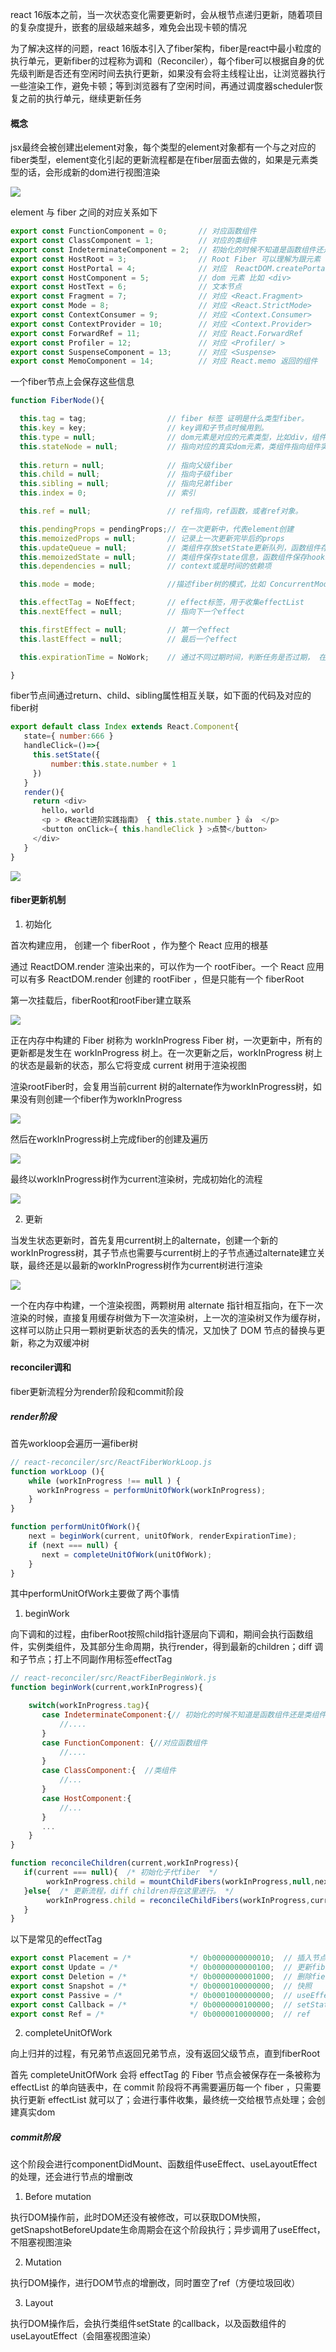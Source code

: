 react 16版本之前，当一次状态变化需要更新时，会从根节点递归更新，随着项目的复杂度提升，嵌套的层级越来越多，难免会出现卡顿的情况

为了解决这样的问题，react 16版本引入了fiber架构，fiber是react中最小粒度的执行单元，更新fiber的过程称为调和（Reconciler），每个fiber可以根据自身的优先级判断是否还有空闲时间去执行更新，如果没有会将主线程让出，让浏览器执行一些渲染工作，避免卡顿；等到浏览器有了空闲时间，再通过调度器scheduler恢复之前的执行单元，继续更新任务

#### 概念

jsx最终会被创建出element对象，每个类型的element对象都有一个与之对应的fiber类型，element变化引起的更新流程都是在fiber层面去做的，如果是元素类型的话，会形成新的dom进行视图渲染

![](https://p9-juejin.byteimg.com/tos-cn-i-k3u1fbpfcp/0a90368f24f0477aaf0d446a8f6736db~tplv-k3u1fbpfcp-watermark.awebp)

element 与 fiber 之间的对应关系如下

```js
export const FunctionComponent = 0;       // 对应函数组件
export const ClassComponent = 1;          // 对应的类组件
export const IndeterminateComponent = 2;  // 初始化的时候不知道是函数组件还是类组件 
export const HostRoot = 3;                // Root Fiber 可以理解为跟元素 ， 通过reactDom.render()产生的根元素
export const HostPortal = 4;              // 对应  ReactDOM.createPortal 产生的 Portal 
export const HostComponent = 5;           // dom 元素 比如 <div>
export const HostText = 6;                // 文本节点
export const Fragment = 7;                // 对应 <React.Fragment> 
export const Mode = 8;                    // 对应 <React.StrictMode>   
export const ContextConsumer = 9;         // 对应 <Context.Consumer>
export const ContextProvider = 10;        // 对应 <Context.Provider>
export const ForwardRef = 11;             // 对应 React.ForwardRef
export const Profiler = 12;               // 对应 <Profiler/ >
export const SuspenseComponent = 13;      // 对应 <Suspense>
export const MemoComponent = 14;          // 对应 React.memo 返回的组件
```

一个fiber节点上会保存这些信息

```js
function FiberNode(){

  this.tag = tag;                  // fiber 标签 证明是什么类型fiber。
  this.key = key;                  // key调和子节点时候用到。 
  this.type = null;                // dom元素是对应的元素类型，比如div，组件指向组件对应的类或者函数。  
  this.stateNode = null;           // 指向对应的真实dom元素，类组件指向组件实例，可以被ref获取。
 
  this.return = null;              // 指向父级fiber
  this.child = null;               // 指向子级fiber
  this.sibling = null;             // 指向兄弟fiber 
  this.index = 0;                  // 索引

  this.ref = null;                 // ref指向，ref函数，或者ref对象。

  this.pendingProps = pendingProps;// 在一次更新中，代表element创建
  this.memoizedProps = null;       // 记录上一次更新完毕后的props
  this.updateQueue = null;         // 类组件存放setState更新队列，函数组件存放
  this.memoizedState = null;       // 类组件保存state信息，函数组件保存hooks信息，dom元素为null
  this.dependencies = null;        // context或是时间的依赖项

  this.mode = mode;                //描述fiber树的模式，比如 ConcurrentMode 模式

  this.effectTag = NoEffect;       // effect标签，用于收集effectList
  this.nextEffect = null;          // 指向下一个effect

  this.firstEffect = null;         // 第一个effect
  this.lastEffect = null;          // 最后一个effect

  this.expirationTime = NoWork;    // 通过不同过期时间，判断任务是否过期， 在v17版本用lane表示。

}
```

fiber节点间通过return、child、sibling属性相互关联，如下面的代码及对应的fiber树

```js
export default class Index extends React.Component{
   state={ number:666 } 
   handleClick=()=>{
     this.setState({
         number:this.state.number + 1
     })
   }
   render(){
     return <div>
       hello，world
       <p > 《React进阶实践指南》 { this.state.number } 👍  </p>
       <button onClick={ this.handleClick } >点赞</button>
     </div>
   }
}
```

![](https://p1-juejin.byteimg.com/tos-cn-i-k3u1fbpfcp/4bdf7dc554e54197a98bbc9be5b191b2~tplv-k3u1fbpfcp-watermark.awebp)

#### fiber更新机制

1. 初始化

首次构建应用， 创建一个 fiberRoot ，作为整个 React 应用的根基

通过 ReactDOM.render 渲染出来的，可以作为一个 rootFiber。一个 React 应用可以有多 ReactDOM.render 创建的 rootFiber ，但是只能有一个 fiberRoot

第一次挂载后，fiberRoot和rootFiber建立联系

![](https://p1-juejin.byteimg.com/tos-cn-i-k3u1fbpfcp/cb68640d39914c03bc77ea15616c7918~tplv-k3u1fbpfcp-watermark.awebp)

正在内存中构建的 Fiber 树称为 workInProgress Fiber 树，一次更新中，所有的更新都是发生在 workInProgress 树上。在一次更新之后，workInProgress 树上的状态是最新的状态，那么它将变成 current 树用于渲染视图

渲染rootFiber时，会复用当前current 树的alternate作为workInProgress树，如果没有则创建一个fiber作为workInProgress

![](https://p6-juejin.byteimg.com/tos-cn-i-k3u1fbpfcp/9a7f5a9b77ff45febd8e255fcba1ba3a~tplv-k3u1fbpfcp-watermark.awebp)

然后在workInProgress树上完成fiber的创建及遍历

![](https://p9-juejin.byteimg.com/tos-cn-i-k3u1fbpfcp/cda0522c0c85435494ccf3a3ea587baa~tplv-k3u1fbpfcp-watermark.awebp)

最终以workInProgress树作为current渲染树，完成初始化的流程

![](https://p9-juejin.byteimg.com/tos-cn-i-k3u1fbpfcp/907fb4f6768842438e0df7f083adc4b6~tplv-k3u1fbpfcp-watermark.awebp)

2. 更新

当发生状态更新时，首先复用current树上的alternate，创建一个新的workInProgress树，其子节点也需要与current树上的子节点通过alternate建立关联，最终还是以最新的workInProgress树作为current树进行渲染

![](https://p3-juejin.byteimg.com/tos-cn-i-k3u1fbpfcp/ff00ce5f2db0430c841ea3a01754542e~tplv-k3u1fbpfcp-watermark.awebp)

一个在内存中构建，一个渲染视图，两颗树用 alternate 指针相互指向，在下一次渲染的时候，直接复用缓存树做为下一次渲染树，上一次的渲染树又作为缓存树，这样可以防止只用一颗树更新状态的丢失的情况，又加快了 DOM 节点的替换与更新，称之为双缓冲树

#### reconciler调和

fiber更新流程分为render阶段和commit阶段

##### render阶段

首先workloop会遍历一遍fiber树

```js
// react-reconciler/src/ReactFiberWorkLoop.js
function workLoop (){
    while (workInProgress !== null ) {
      workInProgress = performUnitOfWork(workInProgress);
    }
}

function performUnitOfWork(){
    next = beginWork(current, unitOfWork, renderExpirationTime);
    if (next === null) {
       next = completeUnitOfWork(unitOfWork);
    }
}
```

其中performUnitOfWork主要做了两个事情

1. beginWork

向下调和的过程，由fiberRoot按照child指针逐层向下调和，期间会执行函数组件，实例类组件，及其部分生命周期，执行render，得到最新的children；diff 调和子节点；打上不同副作用标签effectTag

```js
// react-reconciler/src/ReactFiberBeginWork.js
function beginWork(current,workInProgress){

    switch(workInProgress.tag){
       case IndeterminateComponent:{// 初始化的时候不知道是函数组件还是类组件 
           //....
       }
       case FunctionComponent: {//对应函数组件
           //....
       }
       case ClassComponent:{  //类组件
           //...
       }
       case HostComponent:{
           //...  
       }
       ...
    }
}

function reconcileChildren(current,workInProgress){
   if(current === null){  /* 初始化子代fiber  */
        workInProgress.child = mountChildFibers(workInProgress,null,nextChildren,renderExpirationTime)
   }else{  /* 更新流程，diff children将在这里进行。 */
        workInProgress.child = reconcileChildFibers(workInProgress,current.child,nextChildren,renderExpirationTime)
   }
}
```

以下是常见的effectTag

```js
export const Placement = /*             */ 0b0000000000010;  // 插入节点
export const Update = /*                */ 0b0000000000100;  // 更新fiber
export const Deletion = /*              */ 0b0000000001000;  // 删除fiebr
export const Snapshot = /*              */ 0b0000100000000;  // 快照
export const Passive = /*               */ 0b0001000000000;  // useEffect的副作用
export const Callback = /*              */ 0b0000000100000;  // setState的 callback
export const Ref = /*                   */ 0b0000010000000;  // ref
```

2. completeUnitOfWork

向上归并的过程，有兄弟节点返回兄弟节点，没有返回父级节点，直到fiberRoot

首先 completeUnitOfWork 会将 effectTag 的 Fiber 节点会被保存在一条被称为 effectList 的单向链表中，在 commit 阶段将不再需要遍历每一个 fiber ，只需要执行更新 effectList 就可以了；会进行事件收集，最终统一交给根节点处理；会创建真实dom

##### commit阶段

这个阶段会进行componentDidMount、函数组件useEffect、useLayoutEffect的处理，还会进行节点的增删改

1. Before mutation

执行DOM操作前，此时DOM还没有被修改，可以获取DOM快照，getSnapshotBeforeUpdate生命周期会在这个阶段执行；异步调用了useEffect，不阻塞视图渲染

2. Mutation

执行DOM操作，进行DOM节点的增删改，同时置空了ref（方便垃圾回收）

3. Layout

执行DOM操作后，会执行类组件setState 的callback，以及函数组件的useLayoutEffect（会阻塞视图渲染）